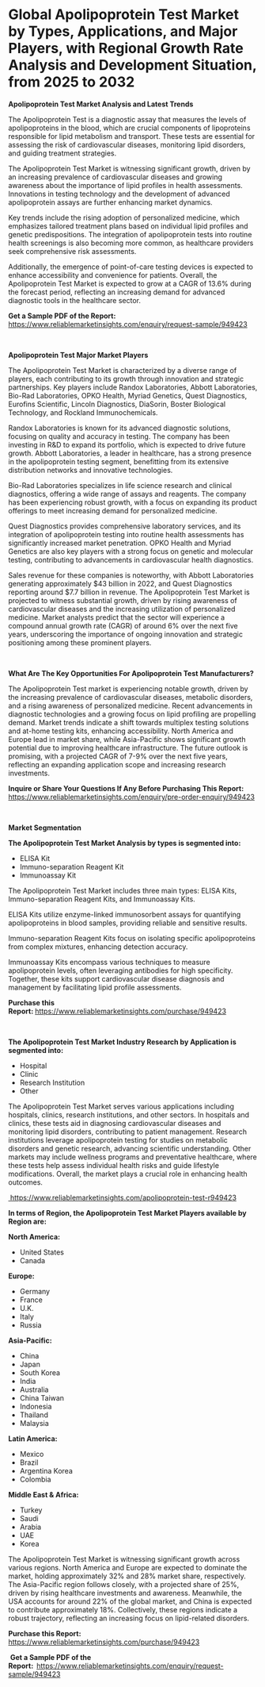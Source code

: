 <p><h1>Global Apolipoprotein Test Market by Types, Applications, and Major Players, with Regional Growth Rate Analysis and Development Situation, from 2025 to 2032</h1></p><p><strong>Apolipoprotein Test Market Analysis and Latest Trends</strong></p>
<p><p>The Apolipoprotein Test is a diagnostic assay that measures the levels of apolipoproteins in the blood, which are crucial components of lipoproteins responsible for lipid metabolism and transport. These tests are essential for assessing the risk of cardiovascular diseases, monitoring lipid disorders, and guiding treatment strategies. </p><p>The Apolipoprotein Test Market is witnessing significant growth, driven by an increasing prevalence of cardiovascular diseases and growing awareness about the importance of lipid profiles in health assessments. Innovations in testing technology and the development of advanced apolipoprotein assays are further enhancing market dynamics. </p><p>Key trends include the rising adoption of personalized medicine, which emphasizes tailored treatment plans based on individual lipid profiles and genetic predispositions. The integration of apolipoprotein tests into routine health screenings is also becoming more common, as healthcare providers seek comprehensive risk assessments. </p><p>Additionally, the emergence of point-of-care testing devices is expected to enhance accessibility and convenience for patients. Overall, the Apolipoprotein Test Market is expected to grow at a CAGR of 13.6% during the forecast period, reflecting an increasing demand for advanced diagnostic tools in the healthcare sector.</p></p>
<p><strong>Get a Sample PDF of the Report:&nbsp;</strong> <a href="https://www.reliablemarketinsights.com/enquiry/request-sample/949423?utm_campaign=3090&utm_medium=2&utm_source=Github&utm_content=ia&utm_term=17042025&utm_id=apolipoprotein-test">https://www.reliablemarketinsights.com/enquiry/request-sample/949423</a></p>
<p>&nbsp;</p>
<p><strong>Apolipoprotein Test Major Market Players</strong></p>
<p><p>The Apolipoprotein Test Market is characterized by a diverse range of players, each contributing to its growth through innovation and strategic partnerships. Key players include Randox Laboratories, Abbott Laboratories, Bio-Rad Laboratories, OPKO Health, Myriad Genetics, Quest Diagnostics, Eurofins Scientific, Lincoln Diagnostics, DiaSorin, Boster Biological Technology, and Rockland Immunochemicals.</p><p>Randox Laboratories is known for its advanced diagnostic solutions, focusing on quality and accuracy in testing. The company has been investing in R&D to expand its portfolio, which is expected to drive future growth. Abbott Laboratories, a leader in healthcare, has a strong presence in the apolipoprotein testing segment, benefitting from its extensive distribution networks and innovative technologies.</p><p>Bio-Rad Laboratories specializes in life science research and clinical diagnostics, offering a wide range of assays and reagents. The company has been experiencing robust growth, with a focus on expanding its product offerings to meet increasing demand for personalized medicine.</p><p>Quest Diagnostics provides comprehensive laboratory services, and its integration of apolipoprotein testing into routine health assessments has significantly increased market penetration. OPKO Health and Myriad Genetics are also key players with a strong focus on genetic and molecular testing, contributing to advancements in cardiovascular health diagnostics.</p><p>Sales revenue for these companies is noteworthy, with Abbott Laboratories generating approximately $43 billion in 2022, and Quest Diagnostics reporting around $7.7 billion in revenue. The Apolipoprotein Test Market is projected to witness substantial growth, driven by rising awareness of cardiovascular diseases and the increasing utilization of personalized medicine. Market analysts predict that the sector will experience a compound annual growth rate (CAGR) of around 6% over the next five years, underscoring the importance of ongoing innovation and strategic positioning among these prominent players.</p></p>
<p>&nbsp;</p>
<p><strong>What Are The Key Opportunities For Apolipoprotein Test Manufacturers?</strong></p>
<p><p>The Apolipoprotein Test market is experiencing notable growth, driven by the increasing prevalence of cardiovascular diseases, metabolic disorders, and a rising awareness of personalized medicine. Recent advancements in diagnostic technologies and a growing focus on lipid profiling are propelling demand. Market trends indicate a shift towards multiplex testing solutions and at-home testing kits, enhancing accessibility. North America and Europe lead in market share, while Asia-Pacific shows significant growth potential due to improving healthcare infrastructure. The future outlook is promising, with a projected CAGR of 7-9% over the next five years, reflecting an expanding application scope and increasing research investments.</p></p>
<p><strong>Inquire or Share Your Questions If Any Before Purchasing This Report:</strong> <a href="https://www.reliablemarketinsights.com/enquiry/pre-order-enquiry/949423?utm_campaign=3090&utm_medium=2&utm_source=Github&utm_content=ia&utm_term=17042025&utm_id=apolipoprotein-test">https://www.reliablemarketinsights.com/enquiry/pre-order-enquiry/949423</a></p>
<p>&nbsp;</p>
<p><strong>Market Segmentation</strong></p>
<p><strong>The Apolipoprotein Test Market Analysis by types is segmented into:</strong></p>
<p><ul><li>ELISA Kit</li><li>Immuno-separation Reagent Kit</li><li>Immunoassay Kit</li></ul></p>
<p><p>The Apolipoprotein Test Market includes three main types: ELISA Kits, Immuno-separation Reagent Kits, and Immunoassay Kits. </p><p>ELISA Kits utilize enzyme-linked immunosorbent assays for quantifying apolipoproteins in blood samples, providing reliable and sensitive results. </p><p>Immuno-separation Reagent Kits focus on isolating specific apolipoproteins from complex mixtures, enhancing detection accuracy.</p><p>Immunoassay Kits encompass various techniques to measure apolipoprotein levels, often leveraging antibodies for high specificity. Together, these kits support cardiovascular disease diagnosis and management by facilitating lipid profile assessments.</p></p>
<p><strong>Purchase this Report:&nbsp;</strong><a href="https://www.reliablemarketinsights.com/purchase/949423?utm_campaign=3090&utm_medium=2&utm_source=Github&utm_content=ia&utm_term=17042025&utm_id=apolipoprotein-test">https://www.reliablemarketinsights.com/purchase/949423</a></p>
<p>&nbsp;</p>
<p><strong>The Apolipoprotein Test Market Industry Research by Application is segmented into:</strong></p>
<p><ul><li>Hospital</li><li>Clinic</li><li>Research Institution</li><li>Other</li></ul></p>
<p><p>The Apolipoprotein Test Market serves various applications including hospitals, clinics, research institutions, and other sectors. In hospitals and clinics, these tests aid in diagnosing cardiovascular diseases and monitoring lipid disorders, contributing to patient management. Research institutions leverage apolipoprotein testing for studies on metabolic disorders and genetic research, advancing scientific understanding. Other markets may include wellness programs and preventative healthcare, where these tests help assess individual health risks and guide lifestyle modifications. Overall, the market plays a crucial role in enhancing health outcomes.</p></p>
<p><a href="https://www.reliablemarketinsights.com/apolipoprotein-test-r949423?utm_campaign=3090&utm_medium=2&utm_source=Github&utm_content=ia&utm_term=17042025&utm_id=apolipoprotein-test">&nbsp;https://www.reliablemarketinsights.com/apolipoprotein-test-r949423</a></p>
<p><strong>In terms of Region, the Apolipoprotein Test Market Players available by Region are:</strong></p>
<p>
    <p> <strong> North America: </strong>
        <ul>
            <li>United States</li>
            <li>Canada</li>
        </ul>
        </p> 
    <p> <strong> Europe: </strong>
        <ul>
            <li>Germany</li>
            <li>France</li>
            <li>U.K.</li>
            <li>Italy</li>
            <li>Russia</li>
        </ul>
        </p> 
    <p> <strong> Asia-Pacific: </strong>
        <ul>
            <li>China</li>
            <li>Japan</li>
            <li>South Korea</li>
            <li>India</li>
            <li>Australia</li>
            <li>China Taiwan</li>
            <li>Indonesia</li>
            <li>Thailand</li>
            <li>Malaysia</li>
        </ul>
        </p> 
    <p> <strong> Latin America: </strong>
        <ul>
            <li>Mexico</li>
            <li>Brazil</li>
            <li>Argentina Korea</li>
            <li>Colombia</li>
        </ul>
        </p> 
    <p> <strong> Middle East & Africa: </strong>
        <ul>
            <li>Turkey</li>
            <li>Saudi</li>
            <li>Arabia</li>
            <li>UAE</li>
            <li>Korea</li>
        </ul>
    </p>
    </p>
<p><p>The Apolipoprotein Test Market is witnessing significant growth across various regions. North America and Europe are expected to dominate the market, holding approximately 32% and 28% market share, respectively. The Asia-Pacific region follows closely, with a projected share of 25%, driven by rising healthcare investments and awareness. Meanwhile, the USA accounts for around 22% of the global market, and China is expected to contribute approximately 18%. Collectively, these regions indicate a robust trajectory, reflecting an increasing focus on lipid-related disorders.</p></p>
<p><strong>Purchase this Report: </strong><a href="https://www.reliablemarketinsights.com/purchase/949423?utm_campaign=3090&utm_medium=2&utm_source=Github&utm_content=ia&utm_term=17042025&utm_id=apolipoprotein-test">https://www.reliablemarketinsights.com/purchase/949423</a></p>
<p>&nbsp;<strong>Get a Sample PDF of the Report:&nbsp;&nbsp;</strong><a href="https://www.reliablemarketinsights.com/enquiry/request-sample/949423?utm_campaign=3090&utm_medium=2&utm_source=Github&utm_content=ia&utm_term=17042025&utm_id=apolipoprotein-test">https://www.reliablemarketinsights.com/enquiry/request-sample/949423</a></p>
<p><strong></strong></p>
<p><p></p><p></p><p></p></p>